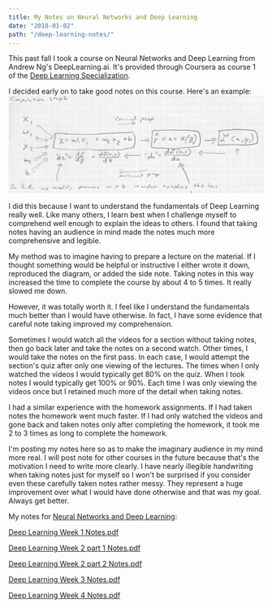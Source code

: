 ```yaml
---
title: My Notes on Neural Networks and Deep Learning
date: "2018-01-02"
path: "/deep-learning-notes/"
---
```

This past fall I took a course on Neural Networks and Deep Learning from Andrew Ng's DeepLearning.ai. It's provided through Coursera as course 1 of the [Deep Learning Specialization](https://www.coursera.org/specializations/deep-learning). 

I decided early on to take good notes on this course.  Here's an example:
![Simple Computation Graph](computation_graph.png)

I did this because I want to understand the fundamentals of Deep Learning really well. Like many others, I learn best when I challenge myself to comprehend well enough to explain the ideas to others. I found that taking notes having an audience in mind made the notes much more comprehensive and legible. 

My method was to imagine having to prepare a lecture on the material. If I thought something would be helpful or instructive I either wrote it down, reproduced the diagram, or added the side note. Taking notes in this way increased the time to complete the course by about 4 to 5 times. It really slowed me down. 

However, it was totally worth it. I feel like I understand the fundamentals much better than I would have otherwise. In fact, I have some evidence that careful note taking improved my comprehension. 

Sometimes I would watch all the videos for a section without taking notes, then go back later and take the notes on a second watch. Other times, I would take the notes on the first pass. In each case, I would attempt the section's quiz after only one viewing of the lectures. The times when I only watched the videos I would typically get 80% on the quiz. When I took notes I would typically get 100% or 90%. Each time I was only viewing the videos once but I retained much more of the detail when taking notes. 

I had a similar experience with the homework assignments. If I had taken notes the homework went much faster. If I had only watched the videos and gone back and taken notes only after completing the homework, it took me 2 to 3 times as long to complete the homework. 

I'm posting my notes here so as to make the imaginary audience in my mind more real. I will post note for other courses in the future because that's the motivation I need to write more clearly. I have nearly illegible handwriting when taking notes just for myself so I won't be surprised if you consider even these carefully taken notes rather messy. They represent a huge improvement over what I would have done otherwise and that was my goal. Always get better.

My notes for [Neural Networks and Deep Learning](https://www.coursera.org/learn/neural-networks-deep-learning):

[Deep Learning Week 1 Notes.pdf](Deep_Learning_Week_1.pdf)

[Deep Learning Week 2 part 1 Notes.pdf](Deep_Learning_Week_2_part_1.pdf)

[Deep Learning Week 2 part 2 Notes.pdf](Deep_Learning_Week_2_part_2.pdf)

[Deep Learning Week 3 Notes.pdf](Deep_Learning_Week_3.pdf)

[Deep Learning Week 4 Notes.pdf](Deep_Learning_Week_4.pdf)


